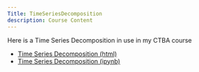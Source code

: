 ```yaml
---
Title: TimeSeriesDecomposition
description: Course Content
---
```

Here is a Time Series Decomposition in use in my CTBA course
- [Time Series Decomposition (html)](TimeSeriesDecomposition-1.html)
- [Time Series Decomposition (ipynb)](TimeSeriesDecomposition-1.ipynb)
